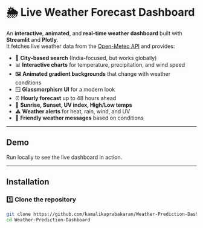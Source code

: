 # 🌦️ Live Weather Forecast Dashboard

An **interactive**, **animated**, and **real-time weather dashboard** built with **Streamlit** and **Plotly**.  
It fetches live weather data from the [Open-Meteo API](https://open-meteo.com/) and provides:

- 📍 **City-based search** (India-focused, but works globally)
- 📊 **Interactive charts** for temperature, precipitation, and wind speed
- 🖼️ **Animated gradient backgrounds** that change with weather conditions
- 🪟 **Glassmorphism UI** for a modern look
- ⏰ **Hourly forecast** up to 48 hours ahead
- 🌅 **Sunrise, Sunset, UV index, High/Low temps**
- ⚠️ **Weather alerts** for heat, rain, wind, and UV
- 💬 **Friendly weather messages** based on conditions

---

## **Demo**
Run locally to see the live dashboard in action.

---

## **Installation**
### 1️⃣ Clone the repository
```bash
git clone https://github.com/kamalikaprabakaran/Weather-Prediction-Dashboard.git
cd Weather-Prediction-Dashboard
